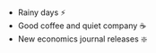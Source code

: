 * Rainy days :zap:
* Good coffee and quiet company :coffee:
* New economics journal releases :sparkle:
